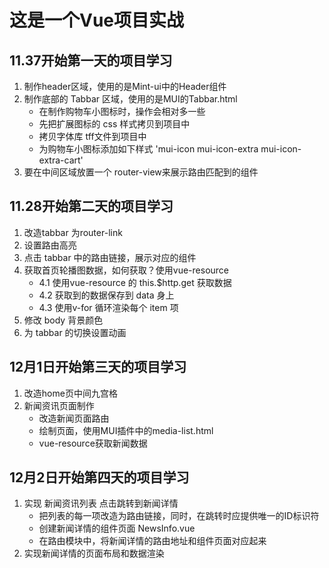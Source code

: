 # 这是一个Vue项目实战
## 11.37开始第一天的项目学习
1. 制作header区域，使用的是Mint-ui中的Header组件
2. 制作底部的 Tabbar 区域，使用的是MUI的Tabbar.html
    + 在制作购物车小图标时，操作会相对多一些
    + 先把扩展图标的 css 样式拷贝到项目中
    + 拷贝字体库 tff文件到项目中
    + 为购物车小图标添加如下样式 'mui-icon mui-icon-extra mui-icon-extra-cart'
3. 要在中间区域放置一个 router-view来展示路由匹配到的组件
## 11.28开始第二天的项目学习
1. 改造tabbar 为router-link
2. 设置路由高亮
3. 点击  tabbar 中的路由链接，展示对应的组件
4. 获取首页轮播图数据，如何获取？使用vue-resource
    + 4.1 使用vue-resource 的 this.$http.get 获取数据
    + 4.2 获取到的数据保存到 data 身上
    + 4.3 使用v-for 循环渲染每个 item 项
5. 修改 body 背景颜色
6. 为 tabbar 的切换设置动画
## 12月1日开始第三天的项目学习
1. 改造home页中间九宫格
2. 新闻资讯页面制作
    + 改造新闻页面路由
    + 绘制页面，使用MUI插件中的media-list.html
    + vue-resource获取新闻数据
## 12月2日开始第四天的项目学习
1. 实现 新闻资讯列表 点击跳转到新闻详情
    + 把列表的每一项改造为路由链接，同时，在跳转时应提供唯一的ID标识符
    + 创建新闻详情的组件页面 NewsInfo.vue
    + 在路由模块中，将新闻详情的路由地址和组件页面对应起来
2. 实现新闻详情的页面布局和数据渲染
